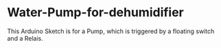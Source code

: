 # Water-Pump-for-dehumidifier

This Arduino Sketch is for a Pump, which is triggered by a floating switch and a Relais.

